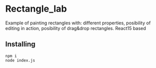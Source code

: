# Rectangle_lab

Example of painting rectangles with: different properties, posibility of editing in action, posibility of drag&drop rectangles.
React15 based

## Installing

```
npm i
node index.js
```
